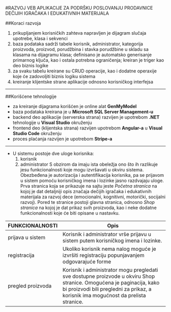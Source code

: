 #RAZVOJ VEB APLIKACIJE ZA PODRŠKU POSLOVANJU PRODAVNICE DEČIJIH IGRAČAKA I EDUKATIVNIH MATERIJALA

##Koraci razvoja

1. prikupljanjem korisničkih zahteva napravljen je dijagram slučaja upotrebe, klasa i sekvenci
2. baza podataka sadrži tabele korisnik, administrator, kategorija proizvoda, proizvod, porudžbina i stavka porudžbine u skladu sa klasama na dijagramu klasa; definisano je automatsko generisanje primarnog ključa, kao i ostala potrebna ograničenja; kreiran je triger kao deo biznis logike
3. za svaku tabelu kreirane su CRUD operacije, kao i dodatne operaxije koje će zadovoljiti biznis logiku sistema
4. kreiranje klijentske strane aplikacije odnosno korisničkog interfejsa
---

##Korišćene tehnologije
- za kreiranje dijagrama korišćen je online alat **GenMyModel**
- baza podataka kreirana je u **Microsoft SQL Server Management-u**
- backend deo aplikacije (serverska strana) razvijen je upotrebom **.NET** tehnologije u **Visual Studio** okruženju
- frontend deo (klijentska strana) razvijen upotrebom **Angular-a** u **Visual Studio Code** okruženju
- proces plaćanja razvijen je upotrebom **Stripe-a**
---

* U sistemu postoje dve uloge korisnika:
  1. korisnik
  2. administrator
S obzirom da imaju ista obeležja ono što ih razlikuje jesu funkcionalnosti koje mogu izvršavati u okviru sistema. Obezbeđena je autorizacija i autentifikacija korisnika, pa se prijavom u sistem pomoću korisničkog imena i lozinke jasno razdvajaju uloge.
Prva stranica koja se prikazuje na sajtu jeste *Početna stranica* na kojoj je dat detaljniji opis značaja dečijih igračaka i edukativnih materijala za razvoj dece (emocionalni, kognitivni, motorički, socijalni razvoj). Pored te stranice postoji glavna stranica, odnosno *Shop stranica* na kojoj je dat prikaz svih proizvoda, kao i neke dodatne funkcionalnosti koje će biti opisane u nastavku.

| FUNKCIONALNOSTI | Opis  |
|-----------------|----------|
| prijava u sistem    | Korisnik i administrator vrše prijavu u sistem putem korisničkog imena i lozinke.   |
| registracija   | Ukoliko korisnik nema nalog moguće je izvršiti registraciju popunjavanjem odgovarajuće forme   |
| pregled proizvoda   | Korisnik i administrator mogu pregledati sve dostupne proizvode u okviru Shop stranice. Omogućena je paginacija, kako bi proizvodi bili pregledni za prikaz, a korisnik ima mogućnost da prelista stranice.   |
